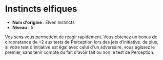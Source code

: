 # Instincts elfiques

 * **Nom d'origine** : Elven Instincts
 * **Niveau** : 5


<p><span id="ctl00_MainContent_DetailedOutput">Vos sens vous permettent de réagir rapidement. Vous obtenez un bonus de circonstance de +2 aux tests de Perception lors des jets d'initiative. de plus, si votre test d'initiative est égal avec celui d'un adversaire, vous agissez le premier, sans tenir compte du fait d'avoir fait ou non le test de Perception.&nbsp;</span></p>